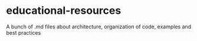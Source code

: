 # educational-resources
A bunch of .md files about architecture, organization of code, examples and best practices
